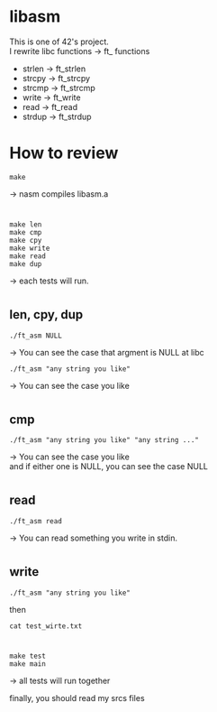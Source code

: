 # libasm

This is one of 42's project.<br>
I rewrite libc functions -> ft_ functions
- strlen	-> ft_strlen
- strcpy	-> ft_strcpy
- strcmp	-> ft_strcmp
- write		-> ft_write
- read		-> ft_read
- strdup	-> ft_strdup



# How to review
	make
-> nasm compiles libasm.a
#
	make len
	make cmp
	make cpy
	make write
	make read
	make dup
-> each tests will run.
#
## len, cpy, dup
	./ft_asm NULL
-> You can see the case that argment is NULL at libc

	./ft_asm "any string you like"
-> You can see the case you like
#
## cmp
	./ft_asm "any string you like" "any string ..."
-> You can see the case you like<br>
and if either one is NULL, you can see the case NULL
#
## read
	./ft_asm read
-> You can read something you write in stdin.
# 
## write
	./ft_asm "any string you like"
then

	cat test_wirte.txt
#
	make test
	make main
-> all tests will run together

finally, you should read my srcs files
